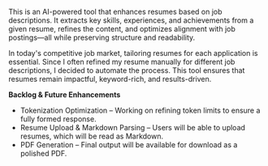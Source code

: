 This is an AI-powered tool that enhances resumes based on job descriptions. It extracts key skills, experiences, and achievements from a given resume, refines the content, and optimizes alignment with job postings—all while preserving structure and readability.

In today's competitive job market, tailoring resumes for each application is essential. Since I often refined my resume manually for different job descriptions, I decided to automate the process. This tool ensures that resumes remain impactful, keyword-rich, and results-driven.

**Backlog & Future Enhancements**
- Tokenization Optimization – Working on refining token limits to ensure a fully formed response.
- Resume Upload & Markdown Parsing – Users will be able to upload resumes, which will be read as Markdown.
- PDF Generation – Final output will be available for download as a polished PDF.
